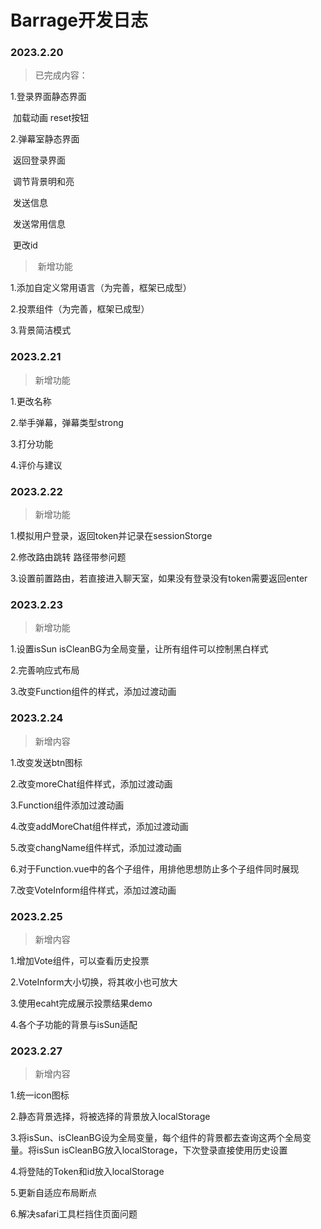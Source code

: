 # Barrage开发日志

### 2023.2.20

> 已完成内容：
>

1.登录界面静态界面

​	加载动画 reset按钮

2.弹幕室静态界面

​	返回登录界面

​	调节背景明和亮

​	发送信息

​	发送常用信息

​	更改id

> ​	新增功能

1.添加自定义常用语言（为完善，框架已成型）

2.投票组件（为完善，框架已成型）

3.背景简洁模式



### 2023.2.21

> 新增功能

1.更改名称

2.举手弹幕，弹幕类型strong

3.打分功能

4.评价与建议



### 2023.2.22

> 新增功能

1.模拟用户登录，返回token并记录在sessionStorge

2.修改路由跳转 路径带参问题

3.设置前置路由，若直接进入聊天室，如果没有登录没有token需要返回enter



### 2023.2.23

> 新增功能

1.设置isSun  isCleanBG为全局变量，让所有组件可以控制黑白样式

2.完善响应式布局

3.改变Function组件的样式，添加过渡动画



### 2023.2.24

> 新增内容

1.改变发送btn图标

2.改变moreChat组件样式，添加过渡动画

3.Function组件添加过渡动画

4.改变addMoreChat组件样式，添加过渡动画

5.改变changName组件样式，添加过渡动画

6.对于Function.vue中的各个子组件，用排他思想防止多个子组件同时展现

7.改变VoteInform组件样式，添加过渡动画



### 2023.2.25

> 新增内容

1.增加Vote组件，可以查看历史投票

2.VoteInform大小切换，将其收小也可放大

3.使用ecaht完成展示投票结果demo

4.各个子功能的背景与isSun适配



### 2023.2.27

> 新增内容

1.统一icon图标

2.静态背景选择，将被选择的背景放入localStorage

3.将isSun、isCleanBG设为全局变量，每个组件的背景都去查询这两个全局变量。将isSun isCleanBG放入localStorage，下次登录直接使用历史设置

4.将登陆的Token和id放入localStorage

5.更新自适应布局断点

6.解决safari工具栏挡住页面问题

